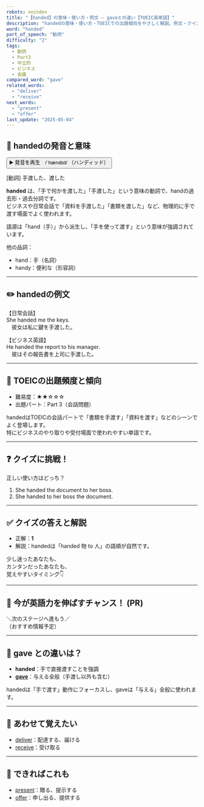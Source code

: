 ```yaml
---
robots: noindex
title: "【handed】の意味・使い方・例文 ― gaveとの違い【TOEIC英単語】"
description: "handedの意味・使い方・TOEICでの出題傾向をやさしく解説。例文・クイズ付きでgaveとの違いもわかりやすく学べます。"
word: "handed"
part_of_speech: "動詞"
difficulty: "2"
tags:
  - 動詞
  - Part3
  - 中立的
  - ビジネス
  - 会議
compared_word: "gave"
related_words:
  - "deliver"
  - "receive"
next_words:
  - "present"
  - "offer"
last_update: "2025-05-04"
---
```


## 🔰 handedの発音と意味

<button class="play-audio" onclick="playTTS('handed')">
  <span class="play-audio-main">
    ▶️ 発音を再生　/ˈhændɪd/
  </span>
  <span class="play-audio-sub">
    （ハンディッド）
  </span>
</button>

[動詞] 手渡した、渡した

**handed** は、「手で何かを渡した」「手渡した」という意味の動詞で、handの過去形・過去分詞です。  
ビジネスや日常会話で「資料を手渡した」「書類を渡した」など、物理的に手で渡す場面でよく使われます。

語源は「hand（手）」から派生し、「手を使って渡す」という意味が強調されています。

他の品詞：  
- hand：手（名詞）
- handy：便利な（形容詞）

---

## ✏️ handedの例文

【日常会話】  
She handed me the keys.  
　彼女は私に鍵を手渡した。

【ビジネス英語】  
He handed the report to his manager.  
　彼はその報告書を上司に手渡した。

---

## 🎯 TOEICの出題頻度と傾向

- 難易度：★★☆☆☆
- 出題パート：Part 3（会話問題）

handedはTOEICの会話パートで「書類を手渡す」「資料を渡す」などのシーンでよく登場します。  
特にビジネスのやり取りや受付場面で使われやすい単語です。

---

## ❓ クイズに挑戦！

正しい使い方はどっち？

1. She handed the document to her boss.  
2. She handed to her boss the document.

---

## ✅ クイズの答えと解説

- 正解：**1**
- 解説：handedは「handed 物 to 人」の語順が自然です。

少し迷ったあなたも、  
カンタンだったあなたも、  
覚えやすいタイミング👇️

---

## 🚀 今が英語力を伸ばすチャンス！ (PR)

<div class="info-center">
＼次のステージへ進もう／<br>  
（おすすめ情報予定）
</div>

---

## 🤔  gave との違いは？

- **handed**：手で直接渡すことを強調
- **[gave](/word/gave)**：与える全般（手渡し以外も含む）

handedは「手で渡す」動作にフォーカスし、gaveは「与える」全般に使われます。

---

## 🧩 あわせて覚えたい

- [deliver](/word/deliver)：配達する、届ける
- [receive](/word/receive)：受け取る

---

## 📖 できればこれも

- [present](/word/present)：贈る、提示する
- [offer](/word/offer)：申し出る、提供する

<!-- cvid: aid31_bid07 -->
